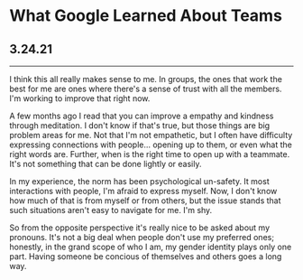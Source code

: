# What Google Learned About Teams

## 3.24.21

----

I think this all really makes sense to me. In groups, the ones that work the best for me are ones where there's a sense of trust with all the members. I'm working to improve that right now.

A few months ago I read that you can improve a empathy and kindness through meditation. I don't know if that's true, but those things are big problem areas for me. Not that I'm not empathetic, but I often have difficulty expressing connections with people... opening up to them, or even what the right words are. Further, when is the right time to open up with a teammate. It's not something that can be done lightly or easily.

In my experience, the norm has been psychological un-safety. It most interactions with people, I'm afraid to express myself. Now, I don't know how much of that is from myself or from others, but the issue stands that such situations aren't easy to navigate for me. I'm shy.

So from the opposite perspective it's really nice to be asked about my pronouns. It's not a big deal when people don't use my preferred ones; honestly, in the grand scope of who I am, my gender identity plays only one part. Having someone be concious of themselves and others goes a long way.